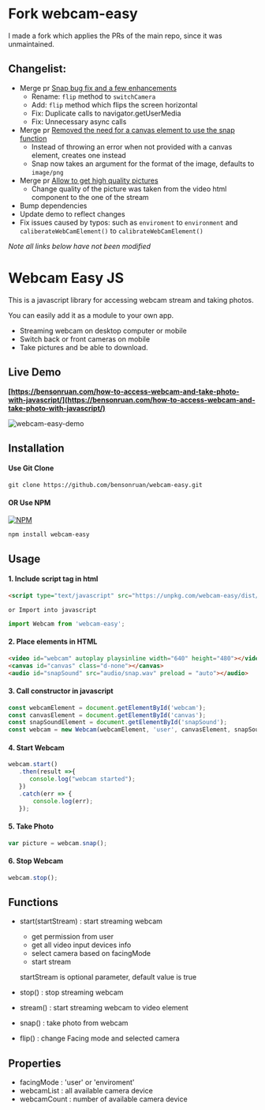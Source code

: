 # Fork webcam-easy

I made a fork which applies the PRs of the main repo, since it was unmaintained.


## Changelist:

- Merge pr [Snap bug fix and a few enhancements](https://github.com/bensonruan/webcam-easy/pull/2)
  - Rename: `flip` method to `switchCamera`
  - Add: `flip` method which flips the screen horizontal
  - Fix: Duplicate calls to navigator.getUserMedia
  - Fix: Unnecessary async calls
- Merge pr [Removed the need for a canvas element to use the snap function](https://github.com/bensonruan/webcam-easy/pull/9)
  - Instead of throwing an error when not provided with a canvas element, creates one instead
  - Snap now takes an argument for the format of the image, defaults to `image/png`
- Merge pr [Allow to get high quality pictures](https://github.com/bensonruan/webcam-easy/pull/29)
  - Change quality of the picture was taken from the video
    html component to the one of the stream
- Bump dependencies
- Update demo to reflect changes
- Fix issues caused by typos: such as `enviroment` to `environment` and `caliberateWebCamElement()` to `calibrateWebCamElement()`

*Note all links below have not been modified*

# Webcam Easy JS



This is a javascript library for accessing webcam stream and taking photos.

You can easily add it as a module to your own app.

- Streaming webcam on desktop computer or mobile
- Switch back or front cameras on mobile
- Take pictures and be able to download.

## Live Demo
**[https://bensonruan.com/how-to-access-webcam-and-take-photo-with-javascript/](https://bensonruan.com/how-to-access-webcam-and-take-photo-with-javascript/)**

![webcam-easy-demo](https://bensonruan.com/wp-content/uploads/2020/04/webcam-easy-demo-ok.gif)

## Installation

#### Use Git Clone
``` shell
git clone https://github.com/bensonruan/webcam-easy.git
```

#### OR Use NPM
[![NPM](https://nodei.co/npm/webcam-easy.png?compact=true)](https://nodei.co/npm/webcam-easy/)
``` shell
npm install webcam-easy
```

## Usage

#### 1. Include script tag in html <head>
```html
<script type="text/javascript" src="https://unpkg.com/webcam-easy/dist/webcam-easy.min.js"></script>
```
    or Import into javascript
``` js
import Webcam from 'webcam-easy';
```


#### 2. Place elements in HTML
```html
<video id="webcam" autoplay playsinline width="640" height="480"></video>
<canvas id="canvas" class="d-none"></canvas>
<audio id="snapSound" src="audio/snap.wav" preload = "auto"></audio>
```

#### 3. Call constructor in javascript
``` js
const webcamElement = document.getElementById('webcam');
const canvasElement = document.getElementById('canvas');
const snapSoundElement = document.getElementById('snapSound');
const webcam = new Webcam(webcamElement, 'user', canvasElement, snapSoundElement);
```

#### 4. Start Webcam 
``` js
webcam.start()
   .then(result =>{
      console.log("webcam started");
   })
   .catch(err => {
       console.log(err);
   });
```

#### 5. Take Photo
``` js
var picture = webcam.snap();
``` 

#### 6. Stop Webcam 
``` js
webcam.stop();
```

## Functions
- start(startStream) : start streaming webcam 
  - get permission from user
  - get all video input devices info
  - select camera based on facingMode 
  - start stream
  
  startStream is optional parameter, default value is true
      
- stop() : stop streaming webcam
  
- stream() : start streaming webcam to video element
  
- snap() : take photo from webcam
  
- flip() : change Facing mode and selected camera

## Properties

- facingMode : 'user' or 'enviroment'
- webcamList : all available camera device
- webcamCount : number of available camera device
